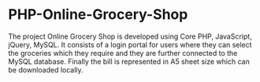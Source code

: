# PHP-Online-Grocery-Shop
The project Online Grocery Shop is developed using Core PHP, JavaScript, jQuery, MySQL. It consists of a login portal for users where they can select the groceries which they require and they are further connected to the MySQL database. Finally the bill is represented in A5 sheet size which can be downloaded locally. 

